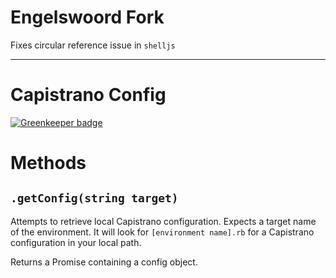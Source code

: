 # Engelswoord Fork
Fixes circular reference issue in `shelljs`

---

# Capistrano Config
[![Greenkeeper badge](https://badges.greenkeeper.io/grrr-amsterdam/capistrano-config.svg)](https://greenkeeper.io/)


# Methods
## `.getConfig(string target)`
Attempts to retrieve local Capistrano configuration.
Expects a target name of the environment.
It will look for `[environment name].rb` for a Capistrano configuration in your local path.

Returns a Promise containing a config object.
